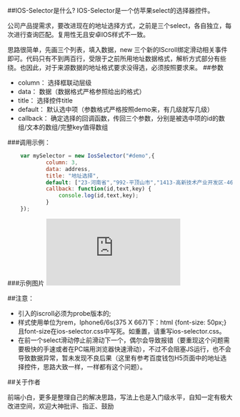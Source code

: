 
##IOS-Selector是什么?
IOS-Selector是一个仿苹果select的选择器控件。

公司产品提需求，要改进现在的地址选择方式，之前是三个select，各自独立，每次进行查询匹配。复用性无且安卓IOS样式不一致。

思路很简单，先画三个列表，填入数据，new 三个新的IScroll绑定滑动相关事件即可。代码只有不到两百行，受限于之前所用地址数据格式，解析方式部分有些绕。也因此，对于来源数据的地址格式要求没得选，必须按照要求来。
##参数

* column： 选择框联动层级
* data： 数据（数据格式严格参照给出的格式）
* title： 选择控件title
* default： 默认选中项（参数格式严格按照demo来，有几级就写几级）
* callback： 确定选择的回调函数，传回三个参数，分别是被选中项的id的数组/文本的数组/完整key值得数组

###调用示例：

```javascript
    var mySelector = new IosSelector("#demo",{
            column: 3,
            data: address,
            title: "地址选择",
            default: ["23-河南省","992-平顶山市","1413-高新技术产业开发区-467000-0375"],
            callback: function(id,text,key) {
                console.log(id,text,key);
            }
    });
```

###示例图片
![image](https://github.com/web677/IOS-Select/blob/master/img/ios-selector.css)

##注意：

* 引入的iscroll必须为probe版本的;
* 样式使用单位为rem，Iphone6/6s(375 X 667)下：html {font-size: 50px;} 且font-size在ios-selector.css中写死。如重置，请重写ios-selector.css。
* 在前一个select滑动停止前滑动下一个，偶尔会导致报错（要重现这个问题需要极快的手速或者在PC端用浏览器快速滑动），不过不会阻塞JS运行，也不会导致数据异常，暂未发现不良后果（这里有参考百度钱包H5页面中的地址选择控件，思路大致一样，一样都有这个问题）。

##关于作者

前端小白，更多是整理自己的解决思路，写法上也是入门级水平，自知一定有极大改进空间，欢迎大神批评、指正、鼓励
